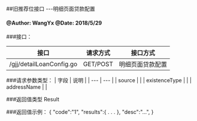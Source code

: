 ##旧推荐位接口 ---明细页面贷款配置
    
#### @Author: WangYx @Date: 2018/5/29 

###接口： 

| 接口 | 请求方式 | 接口方式 |
| ---  | --- | --- |
| /gjj/detailLoanConfig.go | GET/POST | 明细页面贷款配置 |

###请求参数类型：
| 字段 | 说明 |
| ---  | --- |
| source |  |
| existenceType |  |
| addressName |  |

###返回值类型
    Result
    
###返回值示例：
    {
        "code":"1",
        "results":{
            .
            .
            .
        },
        "desc":"...",
    }
